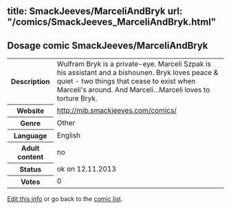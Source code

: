 title: SmackJeeves/MarceliAndBryk
url: "/comics/SmackJeeves_MarceliAndBryk.html"
---
Dosage comic SmackJeeves/MarceliAndBryk
-----------------------------------------

<p id="msg"></p>
<script type="text/javascript">
if (window.location.search === '?edit_info_mail=sent_ok') {
  var elem = document.getElementById("msg");
  elem.innerHTML = 'Edited information sucessfully sent for review, which is usually done daily. Thanks!';
  elem.className = 'ok';
}
</script>
<table class="comicinfo">
<tr>
<th>Description</th><td>Wulfram Bryk is a private-eye. Marceli Szpak is his assistant and a bishounen. Bryk loves peace &amp; quiet - two things that cease to exist when Marceli's around. And Marceli...Marceli loves to torture Bryk.</td>
</tr>
<tr>
<th>Website</th><td><a href="http://mib.smackjeeves.com/comics/">http://mib.smackjeeves.com/comics/</a></td>
</tr>
<tr>
<th>Genre</th><td>Other</td>
</tr>
<tr>
<th>Language</th><td>English</td>
</tr>
<tr>
<th>Adult content</th><td>no</td>
</tr>
<tr>
<th>Status</th><td>ok on 12.11.2013</td>
</tr>
<tr>
<th>Votes</th><td>0</td>
</tr>
</table>

[Edit this info](SmackJeeves_MarceliAndBryk_edit.html) or go back to the [comic list](../comic-index.html).
